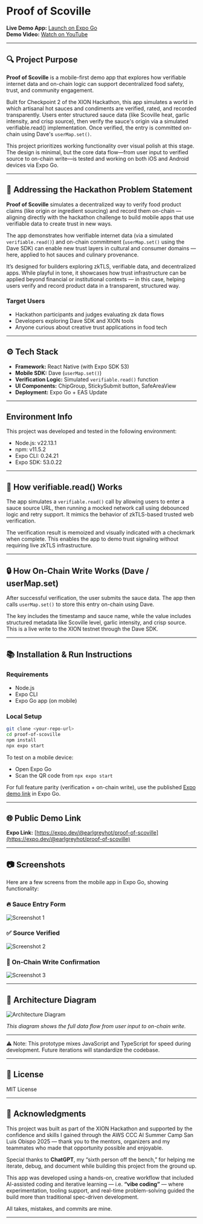 # Proof of Scoville

**Live Demo App:** [Launch on Expo Go](https://expo.dev/preview/update?message=Checkpoint+2+public+release+%28sdk+runtime%29&updateRuntimeVersion=exposdk%3A53.0.0&createdAt=2025-08-24T23%3A45%3A50.035Z&slug=exp&projectId=b31bbdee-3062-4d48-9d06-649d02e82d26&group=015840dd-72ad-47b1-ab54-b5c5ca9ee9fa)  
**Demo Video:** [Watch on YouTube](https://youtube.com/shorts/etYvSHW92t0?si=g1jiI5lJGi7Uu5Vw)

---

## 🔍 Project Purpose

**Proof of Scoville** is a mobile-first demo app that explores how verifiable internet data and on-chain logic can support decentralized food safety, trust, and community engagement.

Built for Checkpoint 2 of the XION Hackathon, this app simulates a world in which artisanal hot sauces and condiments are verified, rated, and recorded transparently. Users enter structured sauce data (like Scoville heat, garlic intensity, and crisp source), then verify the sauce's origin via a simulated verifiable.read() implementation. Once verified, the entry is committed on-chain using Dave's `userMap.set()`.

This project prioritizes working functionality over visual polish at this stage. The design is minimal, but the core data flow—from user input to verified source to on-chain write—is tested and working on both iOS and Android devices via Expo Go.

---

## 🎯 Addressing the Hackathon Problem Statement

**Proof of Scoville** simulates a decentralized way to verify food product claims (like origin or ingredient sourcing) and record them on-chain — aligning directly with the hackathon challenge to build mobile apps that use verifiable data to create trust in new ways.

The app demonstrates how verifiable internet data (via a simulated `verifiable.read()`) and on-chain commitment (`userMap.set()` using the Dave SDK) can enable new trust layers in cultural and consumer domains — here, applied to hot sauces and culinary provenance.

It’s designed for builders exploring zkTLS, verifiable data, and decentralized apps. While playful in tone, it showcases how trust infrastructure can be applied beyond financial or institutional contexts — in this case, helping users verify and record product data in a transparent, structured way.

### Target Users

- Hackathon participants and judges evaluating zk data flows
- Developers exploring Dave SDK and XION tools
- Anyone curious about creative trust applications in food tech

---

## ⚙️ Tech Stack

- **Framework:** React Native (with Expo SDK 53)
- **Mobile SDK:** Dave (`userMap.set()`)
- **Verification Logic:** Simulated `verifiable.read()` function
- **UI Components:** ChipGroup, StickySubmit button, SafeAreaView
- **Deployment:** Expo Go + EAS Update

---

## Environment Info

This project was developed and tested in the following environment:

- Node.js: v22.13.1
- npm: v11.5.2
- Expo CLI: 0.24.21
- Expo SDK: 53.0.22

---

## 🔎 How verifiable.read() Works

The app simulates a `verifiable.read()` call by allowing users to enter a sauce source URL, then running a mocked network call using debounced logic and retry support. It mimics the behavior of zkTLS-based trusted web verification.

The verification result is memoized and visually indicated with a checkmark when complete. This enables the app to demo trust signaling without requiring live zkTLS infrastructure.

---

## 🔒 How On-Chain Write Works (Dave / userMap.set)

After successful verification, the user submits the sauce data. The app then calls `userMap.set()` to store this entry on-chain using Dave.

The key includes the timestamp and sauce name, while the value includes structured metadata like Scoville level, garlic intensity, and crisp source. This is a live write to the XION testnet through the Dave SDK.

---

## 📚 Installation & Run Instructions

### Requirements

- Node.js
- Expo CLI
- Expo Go app (on mobile)

### Local Setup

```bash
git clone <your-repo-url>
cd proof-of-scoville
npm install
npx expo start
```

To test on a mobile device:

- Open Expo Go
- Scan the QR code from `npx expo start`

For full feature parity (verification + on-chain write), use the published [Expo demo link](https://expo.dev/preview/update?message=Checkpoint+2+public+release+%28sdk+runtime%29&updateRuntimeVersion=exposdk%3A53.0.0&createdAt=2025-08-24T23%3A45%3A50.035Z&slug=exp&projectId=b31bbdee-3062-4d48-9d06-649d02e82d26&group=015840dd-72ad-47b1-ab54-b5c5ca9ee9fa) in Expo Go.

---

## 🌐 Public Demo Link

**Expo Link:** [https://expo.dev/@earlgreyhot/proof-of-scoville](https://expo.dev/@earlgreyhot/proof-of-scoville)

---

## 📷 Screenshots

Here are a few screens from the mobile app in Expo Go, showing functionality:

### 🔥 Sauce Entry Form

![Screenshot 1](./assets/images/screenshot-entry.png)

### ✅ Source Verified

![Screenshot 2](./assets/images/screenshot-verified.png)

### 📝 On-Chain Write Confirmation

![Screenshot 3](./assets/images/screenshot-submitted.png)

---

## 🧭 Architecture Diagram

![Architecture Diagram](./assets/images/architecture-diagram.png)

_This diagram shows the full data flow from user input to on-chain write._

---

⚠️ Note: This prototype mixes JavaScript and TypeScript for speed during development. Future iterations will standardize the codebase.

---

## 💪 License

MIT License

---

## 🙏 Acknowledgments

This project was built as part of the XION Hackathon and supported by the confidence and skills I gained through the AWS CCC AI Summer Camp San Luis Obispo 2025 — thank you to the mentors, organizers and my teammates who made that opportunity possible and enjoyable.

Special thanks to **ChatGPT**, my “sixth person off the bench,” for helping me iterate, debug, and document while building this project from the ground up.

This app was developed using a hands-on, creative workflow that included AI-assisted coding and iterative learning — i.e. **“vibe coding”** — where experimentation, tooling support, and real-time problem-solving guided the build more than traditional spec-driven development.

All takes, mistakes, and commits are mine.

---
